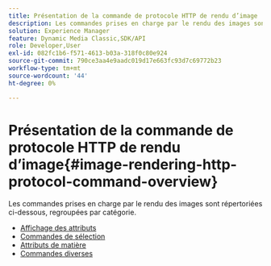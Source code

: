 ```yaml
---
title: Présentation de la commande de protocole HTTP de rendu d’image
description: Les commandes prises en charge par le rendu des images sont répertoriées ci-dessous, regroupées par catégorie.
solution: Experience Manager
feature: Dynamic Media Classic,SDK/API
role: Developer,User
exl-id: 082fc1b6-f571-4613-b03a-318f0c80e924
source-git-commit: 790ce3aa4e9aadc019d17e663fc93d7c69772b23
workflow-type: tm+mt
source-wordcount: '44'
ht-degree: 0%

---
```


# Présentation de la commande de protocole HTTP de rendu d’image{#image-rendering-http-protocol-command-overview}

Les commandes prises en charge par le rendu des images sont répertoriées ci-dessous, regroupées par catégorie.

* [Affichage des attributs](r-ir-view-attributes.md)
* [Commandes de sélection](r-ir-selection-commands.md)
* [Attributs de matière](r-ir-material-attributes.md)
* [Commandes diverses](r-ir-miscellaneous-commands.md)
